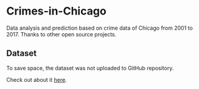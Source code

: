 # Crimes-in-Chicago
Data analysis and prediction based on crime data of Chicago from 2001 to 2017. Thanks to other open source projects.

## Dataset

To save space, the dataset was not uploaded to GitHub repository.

Check out about it [here](./Data/README.md).


